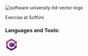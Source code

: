 ![software-university-ltd-vector-logo](https://user-images.githubusercontent.com/78408524/170858705-b4a85e10-ea3d-4f76-87f7-347b5d51a15b.png)

Exercise at SoftUni

<h3 align="left">Languages and Tools:</h3>
<p align="left"> <a href="https://www.w3schools.com/cs/" target="_blank" rel="noreferrer"> <img src="https://raw.githubusercontent.com/devicons/devicon/master/icons/csharp/csharp-original.svg" alt="csharp" width="40" height="40"/> </a> </p>
